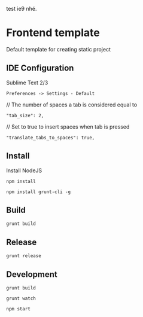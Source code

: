 test ie9 nhé.

# Frontend template
Default template for creating static project

## IDE Configuration
Sublime Text 2/3

`Preferences -> Settings - Default`


// The number of spaces a tab is considered equal to

`"tab_size": 2,`

// Set to true to insert spaces when tab is pressed

`"translate_tabs_to_spaces": true,`


## Install

Install NodeJS

`npm install`

`npm install grunt-cli -g`



## Build

`grunt build`

## Release

`grunt release`

## Development

`grunt build`

`grunt watch`

`npm start`